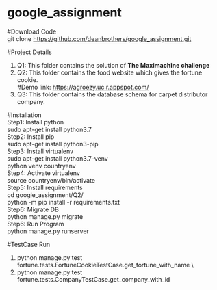 # google_assignment

#Download Code\
git clone https://github.com/deanbrothers/google_assignment.git

#Project Details
1. Q1: This folder contains the solution of <b>The Maximachine challenge</b>
2. Q2: This folder contains the food website which gives the fortune cookie.\
#Demo link: https://agroezy.uc.r.appspot.com/ 
3. Q3: This folder contains the database schema for carpet distributor company.


#Installation\
Step1: Install python\
	sudo apt-get install python3.7\
Step2: Install pip\
        sudo apt-get install python3-pip\
Step3: Install virtualenv\
        sudo apt-get install python3.7-venv\
        python venv countryenv\
Step4: Activate virtualenv\
        source countryenv/bin/activate\
Step5: Install requirements\
	cd google_assignment/Q2/\
        python -m pip install -r requirements.txt\
Step6: Migrate DB\
        python manage.py migrate\
Step6: Run Program\
        python manage.py runserver


#TestCase Run
1. python manage.py test fortune.tests.FortuneCookieTestCase.get_fortune_with_name \
2. python manage.py test fortune.tests.CompanyTestCase.get_company_with_id

